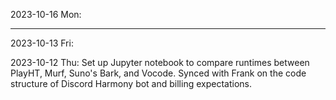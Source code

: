 2023-10-16 Mon: 

---

2023-10-13 Fri:

2023-10-12 Thu: Set up Jupyter notebook to compare runtimes between PlayHT, Murf, Suno's Bark, and Vocode. Synced with Frank on the code structure of Discord Harmony bot and billing expectations. 
